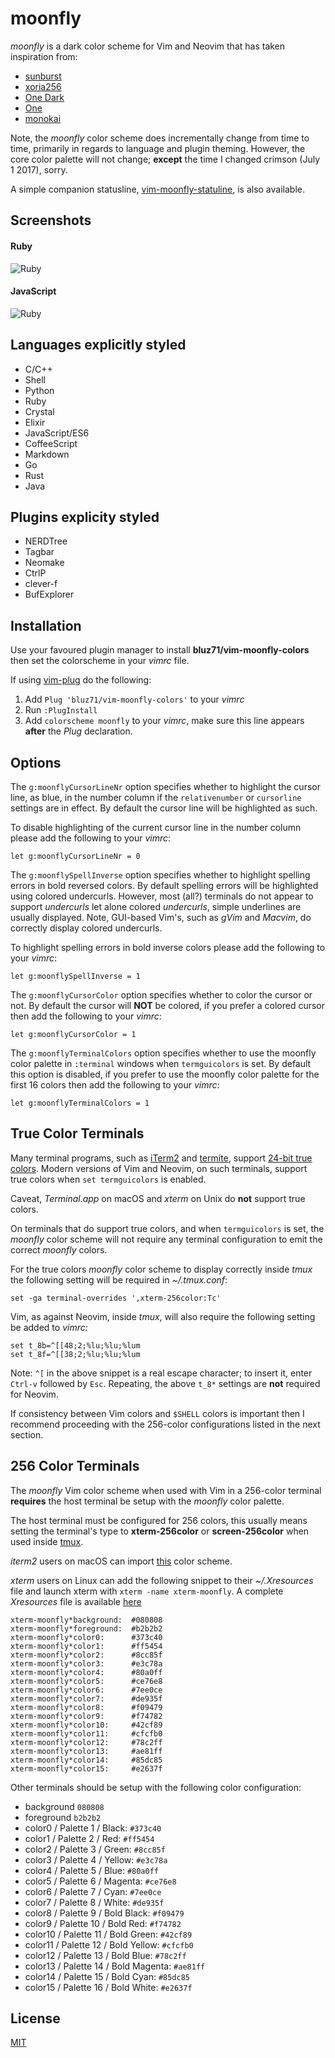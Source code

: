 moonfly
=======

*moonfly* is a dark color scheme for Vim and Neovim that has taken inspiration
from:

* [sunburst](http://colorsublime.com/theme/Sunburst)
* [xoria256](https://github.com/vim-scripts/xoria256.vim)
* [One Dark](https://github.com/atom/one-dark-syntax)
* [One](https://github.com/rakr/vim-one)
* [monokai](https://atom.io/themes/monokai)

Note, the *moonfly* color scheme does incrementally change from time to time,
primarily in regards to language and plugin theming. However, the core color
palette will not change; **except** the time I changed crimson (July 1 2017),
sorry.

A simple companion statusline,
[vim-moonfly-statuline](https://github.com/bluz71/vim-moonfly-statusline), is
also available.

Screenshots
-----------

#### Ruby
![Ruby](ruby_moonfly.png)

#### JavaScript

![Ruby](javascript_moonfly.png)

Languages explicitly styled
---------------------------

* C/C++
* Shell
* Python
* Ruby
* Crystal
* Elixir
* JavaScript/ES6
* CoffeeScript
* Markdown
* Go
* Rust
* Java

Plugins explicity styled
------------------------

* NERDTree
* Tagbar
* Neomake
* CtrlP
* clever-f
* BufExplorer

Installation
------------

Use your favoured plugin manager to install **bluz71/vim-moonfly-colors** then
set the colorscheme in your *vimrc* file.

If using [vim-plug](https://github.com/junegunn/vim-plug) do the following:

1. Add `Plug 'bluz71/vim-moonfly-colors'` to your *vimrc*
2. Run `:PlugInstall`
3. Add `colorscheme moonfly` to your *vimrc*, make sure this line appears
   **after** the *Plug* declaration.

Options
-------

The `g:moonflyCursorLineNr` option specifies whether to highlight the cursor
line, as blue, in the number column if the `relativenumber` or `cursorline`
settings are in effect. By default the cursor line will be highlighted as such.

To disable highlighting of the current cursor line in the number column please
add the following to your *vimrc*:

```
let g:moonflyCursorLineNr = 0
```

The `g:moonflySpellInverse` option specifies whether to highlight spelling
errors in bold reversed colors. By default spelling errors will be highlighted
using colored undercurls. However, most (all?) terminals do not appear to
support *undercurls* let alone colored *undercurls*, simple underlines are
usually displayed. Note, GUI-based Vim's, such as *gVim* and *Macvim*, do
correctly display colored undercurls.

To highlight spelling errors in bold inverse colors please add the following to
your *vimrc*:

```
let g:moonflySpellInverse = 1
```

The `g:moonflyCursorColor` option specifies whether to color the cursor or not.
By default the cursor will **NOT** be colored, if you prefer a colored cursor
then add the following to your *vimrc*:

```
let g:moonflyCursorColor = 1
```

The `g:moonflyTerminalColors` option specifies whether to use the moonfly color
palette in `:terminal` windows when `termguicolors` is set. By default this
option is disabled, if you prefer to use the moonfly color palette for the
first 16 colors then add the following to your *vimrc*:

```
let g:moonflyTerminalColors = 1
```

True Color Terminals
--------------------

Many terminal programs, such as [iTerm2](http://www.iterm2.com) and
[termite](https://github.com/thestinger/termite), support
[24-bit true colors](https://gist.github.com/XVilka/8346728). Modern versions
of Vim and Neovim, on such terminals, support true colors when `set
termguicolors` is enabled.

Caveat, *Terminal.app* on macOS and *xterm* on Unix do **not** support true
colors.

On terminals that do support true colors, and when `termguicolors` is set,
the *moonfly* color scheme will not require any terminal configuration to emit
the correct *moonfly* colors.

For the true colors *moonfly* color scheme to display correctly inside *tmux*
the following setting will be required in *~/.tmux.conf*:

```
set -ga terminal-overrides ',xterm-256color:Tc'
```

Vim, as against Neovim, inside *tmux*, will also require the following setting
be added to *vimrc:*

```viml
set t_8b=^[[48;2;%lu;%lu;%lum
set t_8f=^[[38;2;%lu;%lu;%lum
```

Note: `^[` in the above snippet is a real escape character; to insert it,
enter `Ctrl-v` followed by `Esc`. Repeating, the above `t_8*` settings are
**not** required for Neovim.

If consistency between Vim colors and `$SHELL` colors is important then I
recommend proceeding with the 256-color configurations listed in the next
section.

256 Color Terminals
-------------------

The *moonfly* Vim color scheme when used with Vim in a 256-color terminal
**requires** the host terminal be setup with the *moonfly* color palette.

The host terminal must be configured for 256 colors, this usually means setting
the terminal's type to **xterm-256color** or **screen-256color** when used
inside [tmux](https://tmux.github.io/).

*iterm2* users on macOS can import [this](moonfly.itermcolors) color scheme.

*xterm* users on Linux can add the following snippet to their *~/.Xresources*
file and launch xterm with `xterm -name xterm-moonfly`. A complete
*Xresources* file is available
[here](https://github.com/bluz71/dotfiles/blob/master/Xresources)

```
xterm-moonfly*background:  #080808
xterm-moonfly*foreground:  #b2b2b2
xterm-moonfly*color0:      #373c40
xterm-moonfly*color1:      #ff5454
xterm-moonfly*color2:      #8cc85f
xterm-moonfly*color3:      #e3c78a
xterm-moonfly*color4:      #80a0ff
xterm-moonfly*color5:      #ce76e8
xterm-moonfly*color6:      #7ee0ce
xterm-moonfly*color7:      #de935f
xterm-moonfly*color8:      #f09479
xterm-moonfly*color9:      #f74782
xterm-moonfly*color10:     #42cf89
xterm-moonfly*color11:     #cfcfb0
xterm-moonfly*color12:     #78c2ff
xterm-moonfly*color13:     #ae81ff
xterm-moonfly*color14:     #85dc85
xterm-moonfly*color15:     #e2637f
```

Other terminals should be setup with the following color configuration:

* background `080808`
* foreground `b2b2b2`
* color0  / Palette 1  / Black:        `#373c40`
* color1  / Palette 2  / Red:          `#ff5454`
* color2  / Palette 3  / Green:        `#8cc85f`
* color3  / Palette 4  / Yellow:       `#e3c78a`
* color4  / Palette 5  / Blue:         `#80a0ff`
* color5  / Palette 6  / Magenta:      `#ce76e8`
* color6  / Palette 7  / Cyan:         `#7ee0ce`
* color7  / Palette 8  / White:        `#de935f`
* color8  / Palette 9  / Bold Black:   `#f09479`
* color9  / Palette 10 / Bold Red:     `#f74782`
* color10 / Palette 11 / Bold Green:   `#42cf89`
* color11 / Palette 12 / Bold Yellow:  `#cfcfb0`
* color12 / Palette 13 / Bold Blue:    `#78c2ff`
* color13 / Palette 14 / Bold Magenta: `#ae81ff`
* color14 / Palette 15 / Bold Cyan:    `#85dc85`
* color15 / Palette 16 / Bold White:   `#e2637f`

License
-------

[MIT](https://opensource.org/licenses/MIT)
